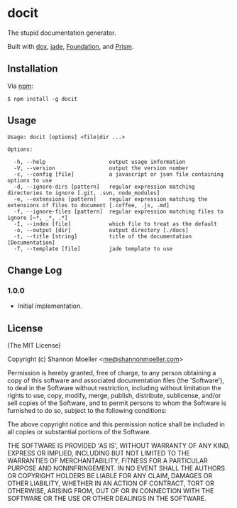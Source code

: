 docit
=====

The stupid documentation generator.

Built with [dox][dox], [jade][jad], [Foundation][fdn], and [Prism][psm].

Installation
------------

Via [npm][npm]:

    $ npm install -g docit

Usage
-----

    Usage: docit [options] <file|dir ...>

    Options:

      -h, --help                    output usage information
      -V, --version                 output the version number
      -c, --config [file]           a javascript or json file containing options to use
      -d, --ignore-dirs [pattern]   regular expression matching directories to ignore [.git, .svn, node_modules]
      -e, --extensions [pattern]    regular expression matching the extensions of files to document [.coffee, .js, .md]
      -f, --ignore-files [pattern]  regular expression matching files to ignore [~*, _*, .*]
      -I, --index [file]            which file to treat as the default
      -o, --output [dir]            output directory [./docs]
      -t, --title [string]          title of the documentation [Documentation]
      -T, --template [file]         jade template to use

Change Log
----------

### 1.0.0
- Initial implementation.

License
-------

(The MIT License)

Copyright (c) Shannon Moeller &lt;me@shannonmoeller.com&gt;

Permission is hereby granted, free of charge, to any person obtaining
a copy of this software and associated documentation files (the
'Software'), to deal in the Software without restriction, including
without limitation the rights to use, copy, modify, merge, publish,
distribute, sublicense, and/or sell copies of the Software, and to
permit persons to whom the Software is furnished to do so, subject to
the following conditions:

The above copyright notice and this permission notice shall be
included in all copies or substantial portions of the Software.

THE SOFTWARE IS PROVIDED 'AS IS', WITHOUT WARRANTY OF ANY KIND,
EXPRESS OR IMPLIED, INCLUDING BUT NOT LIMITED TO THE WARRANTIES OF
MERCHANTABILITY, FITNESS FOR A PARTICULAR PURPOSE AND NONINFRINGEMENT.
IN NO EVENT SHALL THE AUTHORS OR COPYRIGHT HOLDERS BE LIABLE FOR ANY
CLAIM, DAMAGES OR OTHER LIABILITY, WHETHER IN AN ACTION OF CONTRACT,
TORT OR OTHERWISE, ARISING FROM, OUT OF OR IN CONNECTION WITH THE
SOFTWARE OR THE USE OR OTHER DEALINGS IN THE SOFTWARE.

[dox]: https://github.com/visionmedia/dox
[jad]: https://github.com/visionmedia/jade
[fdn]: https://github.com/zurb/foundation
[psm]: https://github.com/LeaVerou/prism
[npm]: http://npmjs.org/
